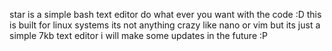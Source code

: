 star is a simple bash text editor do what ever you want with the code :D
this is built for linux systems its not anything crazy like nano or vim but its just a simple 7kb text editor
i will make some updates in the future :P
